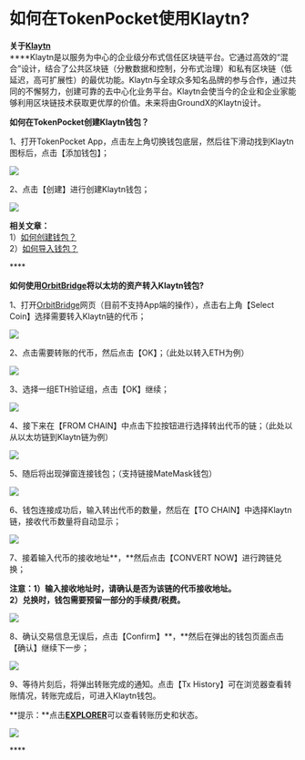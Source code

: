 # 如何在TokenPocket使用Klaytn?

**关于**[**Klaytn**](https://www.klaytn.com/)  
****Klaytn是以服务为中心的企业级分布式信任区块链平台。它通过高效的“混合”设计，结合了公共区块链（分散数据和控制，分布式治理）和私有区块链（低延迟，高可扩展性）的最优功能。Klaytn与全球众多知名品牌的参与合作，通过共同的不懈努力，创建可靠的去中心化业务平台。Klaytn会使当今的企业和企业家能够利用区块链技术获取更优厚的价值。未来将由GroundX的Klaytn设计。

**如何在TokenPocket创建Klaytn钱包？**

1、打开TokenPocket App，点击左上角切换钱包底层，然后往下滑动找到Klaytn图标后，点击【添加钱包】；

![](../.gitbook/assets/chuang-jian-qian-bao-1.jpg)

2、点击【创建】进行创建Klaytn钱包；

![](../.gitbook/assets/chuang-jian-qian-bao-2.jpg)

**相关文章：**  
1）[如何创建钱包？](https://tphelp.gitbook.io/cn/wallet-management/create-wallet)  
2）[如何导入钱包？](https://tphelp.gitbook.io/cn/wallet-management/import-wallet)

\*\*\*\*

**如何使用**[**OrbitBridge**](https://bridge.orbitchain.io/)**将以太坊的资产转入Klaytn钱包?**

1、打开[OrbitBridge](https://bridge.orbitchain.io/)网页（目前不支持App端的操作），点击右上角【Select Coin】选择需要转入Klaytn链的代币；

![](../.gitbook/assets/o1.png)

2、点击需要转账的代币，然后点击【OK】；（此处以转入ETH为例）

![](../.gitbook/assets/cha-ru-2.png)

3、选择一组ETH验证组，点击【OK】继续；

![](../.gitbook/assets/cha-ru-3.jpg)

4、接下来在【FROM CHAIN】中点击下拉按钮进行选择转出代币的链；（此处以从以太坊链到Klaytn链为例）

![](../.gitbook/assets/o2.png)

5、随后将出现弹窗连接钱包；（支持链接MateMask钱包）

![](../.gitbook/assets/lian-jie-qian-bao-.png)

6、钱包连接成功后，输入转出代币的数量，然后在【TO CHAIN】中选择Klaytn链，接收代币数量将自动显示；

![](../.gitbook/assets/o3.png)

7、接着输入代币的接收地址**，**然后点击【CONVERT NOW】进行跨链兑换；

**注意：1）输入接收地址时，请确认是否为该链的代币接收地址。  
2）兑换时，钱包需要预留一部分的手续费/税费。**

![](../.gitbook/assets/o4.png)

8、确认交易信息无误后，点击【Confirm】**，**然后在弹出的钱包页面点击【确认】继续下一步；

![](../.gitbook/assets/o5.png)

9、等待片刻后，将弹出转账完成的通知。点击【Tx History】可在浏览器查看转账情况，转账完成后，可进入Klaytn钱包。

**提示：**点击[**EXPLORER**](https://bridge.orbitchain.io/history)可以查看转账历史和状态。

![](../.gitbook/assets/o7.png)

\*\*\*\*




